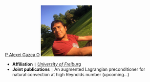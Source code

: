 [P Alexei Gazca O](https://gazcaorozco.github.io/home/)
<img src="/assets/img/collaborators/alexei.jpeg" alt="P Alexei Gazca O" width="167" />
- **Affiliation** <code>&#124;</code> [*University of Freiburg*](https://www.math.uni-freiburg.de/index.html)
- **Joint publications** <code>&#124;</code> An augmented Lagrangian preconditioner for natural convection at high Reynolds number (upcoming\.\.\.)